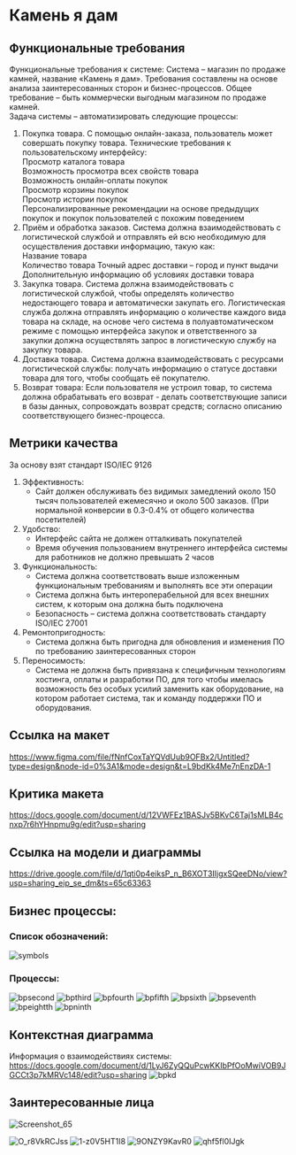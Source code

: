 # Камень я дам

## Функциональные требования 
Функциональные требования к системе:
Система – магазин по продаже камней, название «Камень я дам». Требования составлены на основе анализа заинтересованных сторон и бизнес-процессов. Общее требование – быть коммерчески выгодным магазином по продаже камней.  
Задача системы – автоматизировать следующие процессы:  
1. Покупка товара. С помощью онлайн-заказа, пользователь может совершать покупку товара. Технические требования к пользовательскому интерфейсу:  
Просмотр каталога товара  
Возможность просмотра всех свойств товара  
Возможность онлайн-оплаты покупок  
Просмотр корзины покупок  
Просмотр истории покупок  
Персонализированные рекомендации на основе предыдущих покупок и покупок пользователей с похожим поведением  
2. Приём и обработка заказов. Система должна взаимодействовать с логистической службой и отправлять ей всю необходимую для осуществления доставки информацию, такую как:  
Название товара  
Количество товара 
Точный адрес доставки – город и пункт выдачи  
Дополнительную информацию об условиях доставки товара  
3. Закупка товара. Система должна взаимодействовать с логистической службой, чтобы определять количество недостающего товара и автоматически закупать его. Логистическая служба должна отправлять информацию о количестве каждого вида товара на складе, на основе чего система в полуавтоматическом режиме с помощью интерфейса закупок и ответственного за закупки должна осуществлять запрос в логистическую службу на закупку товара.  
4. Доставка товара. Система должна взаимодействовать с ресурсами логистической службы: получать информацию о статусе доставки товара для того, чтобы сообщать её покупателю.  
5. Возврат товара: Если пользователя не устроил товар, то система должна обрабатывать его возврат - делать соответствующие записи в базы данных, сопровождать возврат средств; согласно описанию соответствующего бизнес-процесса.
## Метрики качества
За основу взят стандарт ISO/IEC 9126  
1. Эффективность:  
    - Сайт должен обслуживать без видимых замедлений около 150 тысяч пользователей ежемесячно и около 500 заказов. (При нормальной конверсии в 0.3-0.4% от общего количества посетителей)  
2. Удобство:  
    - Интерфейс сайта не должен отталкивать покупателей  
    - Время обучения пользованием внутреннего интерфейса системы для работников не должно превышать 2 часов  
3. Функциональность:  
    - Система должна соответствовать выше изложенным функциональным требованиям и выполнять все эти операции  
    - Система должна быть интероперабельной для всех внешних систем, к которым она должна быть подключена  
    - Безопасность – система должна соответствовать стандарту ISO/IEC 27001  
4. Ремонтопригодность:  
    - Система должна быть пригодна для обновления и изменения ПО по требованию заинтересованных сторон  
5. Переносимость:  
    - Система не должна быть привязана к специфичным технологиям хостинга, оплаты и разработки ПО, для того чтобы имелась возможность без особых усилий заменить как оборудование, на котором работает система, так и команду   поддержки ПО и оборудования.  


## Ссылка на макет
https://www.figma.com/file/fNnfCoxTaYQVdUub9OFBx2/Untitled?type=design&node-id=0%3A1&mode=design&t=L9bdKk4Me7nEnzDA-1

## Критика макета
https://docs.google.com/document/d/12VWFEz1BASJv5BKvC6Taj1sMLB4cnxp7r6hYHnpmu9g/edit?usp=sharing

## Ссылка на модели и диаграммы 
https://drive.google.com/file/d/1qti0p4eiksP_n_B6XOT3IIjgxSQeeDNo/view?usp=sharing_eip_se_dm&ts=65c63363 


## Бизнес процессы:
### Список обозначений: 
![symbols](https://github.com/Kirill-Bokov/I-ll-give-you-the-stone/blob/master/Reports/BuisnessProcess/Условные_обозначения.PNG)

### Процессы:
![bpsecond](https://github.com/Kirill-Bokov/I-ll-give-you-the-stone/blob/master/Reports/BuisnessProcess/Возврат_товара.PNG)
![bpthird](https://github.com/Kirill-Bokov/I-ll-give-you-the-stone/blob/master/Reports/BuisnessProcess/Доставка_товара.PNG)
![bpfourth](https://github.com/Kirill-Bokov/I-ll-give-you-the-stone/blob/master/Reports/BuisnessProcess/Закупка_товара.PNG)
![bpfifth](https://github.com/Kirill-Bokov/I-ll-give-you-the-stone/blob/master/Reports/BuisnessProcess/Иневентаризация.PNG)
![bpsixth](https://github.com/Kirill-Bokov/I-ll-give-you-the-stone/blob/master/Reports/BuisnessProcess/Онлайн_заказ_товара.PNG)
![bpseventh](https://github.com/Kirill-Bokov/I-ll-give-you-the-stone/blob/master/Reports/BuisnessProcess/Оплата_товара.PNG)
![bpeightth](https://github.com/Kirill-Bokov/I-ll-give-you-the-stone/blob/master/Reports/BuisnessProcess/Получение_и_хранение_товара.PNG)
![bpninth](https://github.com/Kirill-Bokov/I-ll-give-you-the-stone/blob/master/Reports/BuisnessProcess/Прием_и_обработка_заказа.PNG)


## Контекстная диаграмма
Информация о взаимодействиях системы: https://docs.google.com/document/d/1LyJ6ZyQQuPcwKKIbPfOoMwiVOB9JGCCt3p7kMRVc148/edit?usp=sharing
![bpkd](https://github.com/Kirill-Bokov/I-ll-give-you-the-stone/blob/master/Reports/BuisnessProcess/Контекстная_диаграмма.PNG)

## Заинтересованные лица

![Screenshot_65](https://github.com/Kirill-Bokov/I-ll-give-you-the-stone/assets/155570357/7cdc6d48-57cd-477a-8847-788ddde42700)


![O_r8VkRCJss](https://github.com/Kirill-Bokov/I-ll-give-you-the-stone/assets/113982481/791287d8-2a9c-4351-bd49-0c1608482a40)
![1-z0V5HT1I8](https://github.com/Kirill-Bokov/I-ll-give-you-the-stone/assets/113982481/aefc298f-b4b7-49e2-bdbe-4bb54896087c)
![9ONZY9KavR0](https://github.com/Kirill-Bokov/I-ll-give-you-the-stone/assets/113982481/5e09692b-a87b-4e37-bae5-f9bce663d91c)
![qhf5fl0IJgk](https://github.com/Kirill-Bokov/I-ll-give-you-the-stone/assets/113982481/1bf5386a-d6c0-4613-8d05-eda5b008ca54)
